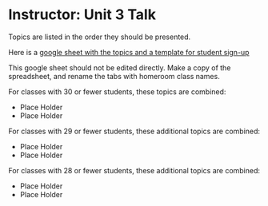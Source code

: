 # Instructor: Unit 3 Talk

Topics are listed in the order they should be presented.

Here is a [google sheet with the topics and a template for student sign-up](https://docs.google.com/spreadsheets/d/1vBaM-hHg7qvknmU4TpQaLmlPBGR5SCEZ-cOU4gJe-NA/edit?usp=sharing)

This google sheet should not be edited directly. Make a copy of the spreadsheet, and rename the tabs with homeroom class names.

For classes with 30 or fewer students, these topics are combined: 
* Place Holder
* Place Holder

For classes with 29 or fewer students, these additional topics are combined:
* Place Holder
* Place Holder

For classes with 28 or fewer students, these additional topics are combined:
* Place Holder
* Place Holder



